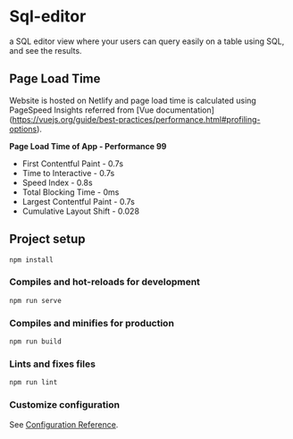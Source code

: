 # Sql-editor
 a SQL editor view where your users can query easily on a table using SQL, and see the results.

## Page Load Time
Website is hosted on Netlify and page load time is calculated using PageSpeed Insights referred from [Vue documentation]
(https://vuejs.org/guide/best-practices/performance.html#profiling-options).

**Page Load Time of App - Performance 99**

- First Contentful Paint - 0.7s
- Time to Interactive - 0.7s
- Speed Index - 0.8s
- Total Blocking Time - 0ms
- Largest Contentful Paint - 0.7s
- Cumulative Layout Shift - 0.028

## Project setup
```
npm install
```

### Compiles and hot-reloads for development
```
npm run serve
```

### Compiles and minifies for production
```
npm run build
```

### Lints and fixes files
```
npm run lint
```

### Customize configuration
See [Configuration Reference](https://cli.vuejs.org/config/).
